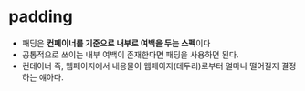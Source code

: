 padding
===
- 패딩은 **컨페이너를 기준으로 내부로 여백을 두는 스펙**이다
- 공통적으로 쓰이는 내부 여백이 존재한다면 패딩을 사용하면 된다.
- 컨테이너 즉, 웹페이지에서 내용물이 웹페이지(테두리)로부터 얼마나 떨어질지 결정하는 얘아다.
